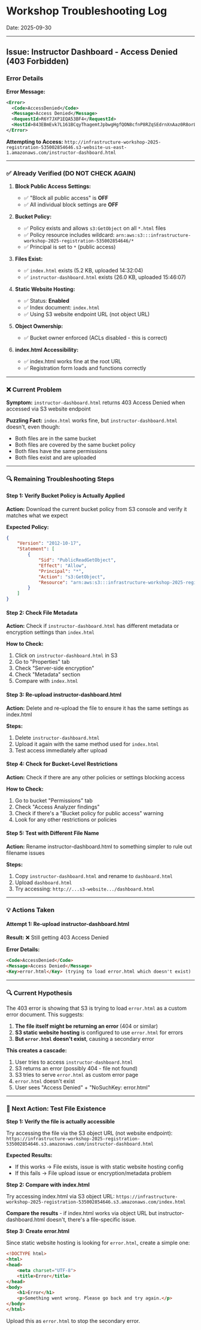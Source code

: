 # Workshop Troubleshooting Log
Date: 2025-09-30

---

## Issue: Instructor Dashboard - Access Denied (403 Forbidden)

### Error Details
**Error Message:**
```xml
<Error>
  <Code>AccessDenied</Code>
  <Message>Access Denied</Message>
  <RequestId>R6Y7JXP1EQA53BF4</RequestId>
  <HostId>843EBmEvk7L161BCqyThagemtJpbwgHgfQON8cfnP8RZqSEdrnXnAaz0R8orLV/8W6nl9TQhaAU=</HostId>
</Error>
```

**Attempting to Access:**
`http://infrastructure-workshop-2025-registration-535002854646.s3-website-us-east-1.amazonaws.com/instructor-dashboard.html`

---

### ✅ Already Verified (DO NOT CHECK AGAIN)

1. **Block Public Access Settings:**
   - ✅ "Block all public access" is **OFF**
   - ✅ All individual block settings are **OFF**

2. **Bucket Policy:**
   - ✅ Policy exists and allows `s3:GetObject` on all `*.html` files
   - ✅ Policy resource includes wildcard: `arn:aws:s3:::infrastructure-workshop-2025-registration-535002854646/*`
   - ✅ Principal is set to `*` (public access)

3. **Files Exist:**
   - ✅ `index.html` exists (5.2 KB, uploaded 14:32:04)
   - ✅ `instructor-dashboard.html` exists (26.0 KB, uploaded 15:46:07)

4. **Static Website Hosting:**
   - ✅ Status: **Enabled**
   - ✅ Index document: `index.html`
   - ✅ Using S3 website endpoint URL (not object URL)

5. **Object Ownership:**
   - ✅ Bucket owner enforced (ACLs disabled - this is correct)

6. **index.html Accessibility:**
   - ✅ index.html works fine at the root URL
   - ✅ Registration form loads and functions correctly

---

### ❌ Current Problem

**Symptom:** `instructor-dashboard.html` returns 403 Access Denied when accessed via S3 website endpoint

**Puzzling Fact:** `index.html` works fine, but `instructor-dashboard.html` doesn't, even though:
- Both files are in the same bucket
- Both files are covered by the same bucket policy
- Both files have the same permissions
- Both files exist and are uploaded

---

### 🔍 Remaining Troubleshooting Steps

#### Step 1: Verify Bucket Policy is Actually Applied
**Action:** Download the current bucket policy from S3 console and verify it matches what we expect

**Expected Policy:**
```json
{
    "Version": "2012-10-17",
    "Statement": [
        {
            "Sid": "PublicReadGetObject",
            "Effect": "Allow",
            "Principal": "*",
            "Action": "s3:GetObject",
            "Resource": "arn:aws:s3:::infrastructure-workshop-2025-registration-535002854646/*"
        }
    ]
}
```

#### Step 2: Check File Metadata
**Action:** Check if `instructor-dashboard.html` has different metadata or encryption settings than `index.html`

**How to Check:**
1. Click on `instructor-dashboard.html` in S3
2. Go to "Properties" tab
3. Check "Server-side encryption"
4. Check "Metadata" section
5. Compare with `index.html`

#### Step 3: Re-upload instructor-dashboard.html
**Action:** Delete and re-upload the file to ensure it has the same settings as index.html

**Steps:**
1. Delete `instructor-dashboard.html`
2. Upload it again with the same method used for `index.html`
3. Test access immediately after upload

#### Step 4: Check for Bucket-Level Restrictions
**Action:** Check if there are any other policies or settings blocking access

**How to Check:**
1. Go to bucket "Permissions" tab
2. Check "Access Analyzer findings"
3. Check if there's a "Bucket policy for public access" warning
4. Look for any other restrictions or policies

#### Step 5: Test with Different File Name
**Action:** Rename instructor-dashboard.html to something simpler to rule out filename issues

**Steps:**
1. Copy `instructor-dashboard.html` and rename to `dashboard.html`
2. Upload `dashboard.html`
3. Try accessing: `http://...s3-website.../dashboard.html`

---

### 💡 Actions Taken

#### Attempt 1: Re-upload instructor-dashboard.html
**Result:** ❌ Still getting 403 Access Denied

**Error Details:**
```html
<Code>AccessDenied</Code>
<Message>Access Denied</Message>
<Key>error.html</Key> (trying to load error.html which doesn't exist)
```

---

### 🔍 Current Hypothesis

The 403 error is showing that S3 is trying to load `error.html` as a custom error document. This suggests:

1. **The file itself might be returning an error** (404 or similar)
2. **S3 static website hosting** is configured to use `error.html` for errors
3. **But `error.html` doesn't exist**, causing a secondary error

**This creates a cascade:**
1. User tries to access `instructor-dashboard.html`
2. S3 returns an error (possibly 404 - file not found)
3. S3 tries to serve `error.html` as custom error page
4. `error.html` doesn't exist
5. User sees "Access Denied" + "NoSuchKey: error.html"

---

### 🎯 Next Action: Test File Existence

**Step 1: Verify the file is actually accessible**

Try accessing the file via the S3 object URL (not website endpoint):
`https://infrastructure-workshop-2025-registration-535002854646.s3.amazonaws.com/instructor-dashboard.html`

**Expected Results:**
- If this works → File exists, issue is with static website hosting config
- If this fails → File upload issue or encryption/metadata problem

**Step 2: Compare with index.html**

Try accessing index.html via S3 object URL:
`https://infrastructure-workshop-2025-registration-535002854646.s3.amazonaws.com/index.html`

**Compare the results** - if index.html works via object URL but instructor-dashboard.html doesn't, there's a file-specific issue.

**Step 3: Create error.html**

Since static website hosting is looking for `error.html`, create a simple one:

```html
<!DOCTYPE html>
<html>
<head>
    <meta charset="UTF-8">
    <title>Error</title>
</head>
<body>
    <h1>Error</h1>
    <p>Something went wrong. Please go back and try again.</p>
</body>
</html>
```

Upload this as `error.html` to stop the secondary error.

